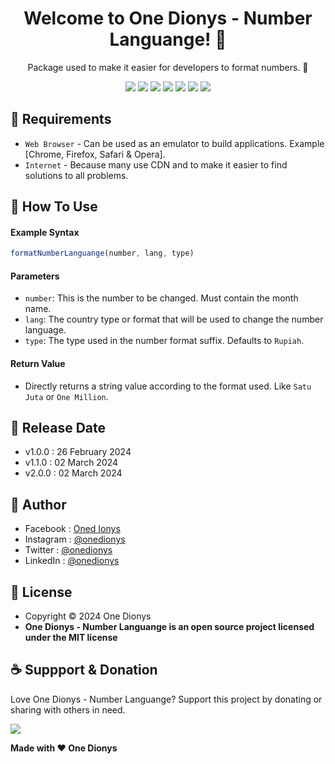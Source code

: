 <h1 align="center">Welcome to One Dionys - Number Languange! 👋 </h1>

<p align="center">Package used to make it easier for developers to format numbers. 💖 </p>

<p align="center">
<img src="https://img.shields.io/github/contributors/onedionys/onedionys-number-languange?style=flat-square">
<img src="https://img.shields.io/github/issues/onedionys/onedionys-number-languange?style=flat-square">
<img src="https://img.shields.io/github/stars/onedionys/onedionys-number-languange?style=flat-square"> 
<img src="https://img.shields.io/github/forks/onedionys/onedionys-number-languange?style=flat-square">
<img src="https://img.shields.io/github/last-commit/onedionys/onedionys-number-languange.svg?style=flat-square">
<img src="https://img.shields.io/github/languages/code-size/onedionys/onedionys-number-languange?style=flat-square">
<img src="https://img.shields.io/github/license/onedionys/onedionys-number-languange?style=flat-square">
</p>

## 💾 Requirements

* `Web Browser` - Can be used as an emulator to build applications. Example [Chrome, Firefox, Safari & Opera].
* `Internet` - Because many use CDN and to make it easier to find solutions to all problems.

## 🎯 How To Use

#### Example Syntax

```javascript
formatNumberLanguange(number, lang, type)
```

#### Parameters

* `number`: This is the number to be changed. Must contain the month name.
* `lang`: The country type or format that will be used to change the number language.
* `type`: The type used in the number format suffix. Defaults to `Rupiah`.

#### Return Value

* Directly returns a string value according to the format used. Like `Satu Juta` or `One Million`.

## 📆 Release Date

* v1.0.0 : 26 February 2024
* v1.1.0 : 02 March 2024
* v2.0.0 : 02 March 2024

## 🧑 Author

* Facebook : <a href="https://www.facebook.com/theonedionys"> Oned Ionys</a>
* Instagram : <a href="https://www.instagram.com/onedionys/"> @onedionys</a>
* Twitter : <a href="https://twitter.com/onedionys"> @onedionys</a>
* LinkedIn :  <a href="https://www.linkedin.com/in/onedionys/"> @onedionys</a>

## 📝 License

* Copyright © 2024 One Dionys
* **One Dionys - Number Languange is an open source project licensed under the MIT license**

## ☕️ Suppport & Donation

Love One Dionys - Number Languange? Support this project by donating or sharing with others in need.

<a href="https://www.buymeacoffee.com/onedionys"><img src="https://img.shields.io/badge/Buy_Me_A_Coffee-FFDD00?style=for-the-badge&logo=buy-me-a-coffee&logoColor=black"/> </a>

**Made with ❤️ One Dionys**
